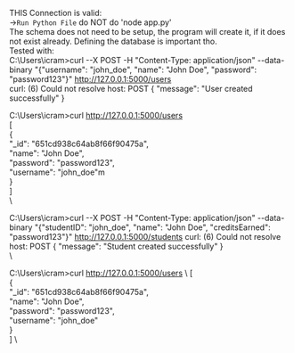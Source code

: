 THIS Connection is valid: \
->`Run Python File` do NOT do 'node app.py' \
The schema does not need to be setup, the program will create it, if it does not exist already. Defining the database is important tho. \
Tested with: \
C:\Users\icram>curl --X POST -H "Content-Type: application/json" --data-binary "{\"username\": \"john_doe\", \"name\": \"John Doe\", \"password\": \"password123\"}" http://127.0.0.1:5000/users \
curl: (6) Could not resolve host: POST
{
  "message": "User created successfully"
}

C:\Users\icram>curl http://127.0.0.1:5000/users  \
[ \
  { \
    "_id": "651cd938c64ab8f66f90475a", \
    "name": "John Doe", \
    "password": "password123", \
    "username": "john_doe"m \
  } \
] \
 \

C:\Users\icram>curl --X POST -H "Content-Type: application/json" --data-binary "{\"studentID\": \"john_doe\", \"name\": \"John Doe\", \"creditsEarned\": \"password123\"}" http://127.0.0.1:5000/students
curl: (6) Could not resolve host: POST
{
  "message": "Student created successfully"
} \
 \

C:\Users\icram>curl http://127.0.0.1:5000/users \ 
[ \
  { \
    "_id": "651cd938c64ab8f66f90475a", \
    "name": "John Doe", \
    "password": "password123", \
    "username": "john_doe" \
  } \
] \
